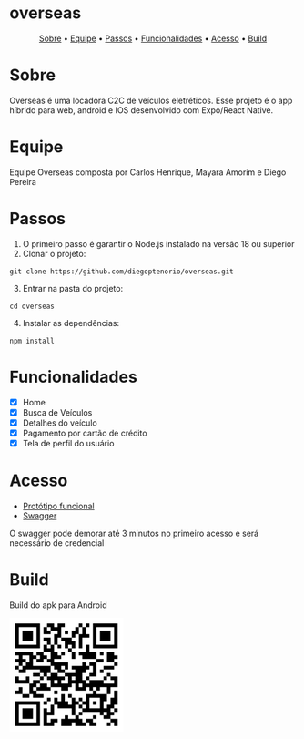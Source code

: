 # overseas

<p align="center">
 <a href="#sobre">Sobre</a> •
 <a href="#equipe">Equipe</a> •
 <a href="#passos">Passos</a> • 
 <a href="#funcionalidades">Funcionalidades</a> • 
 <a href="#acesso">Acesso</a> • 
 <a href="#build">Build</a> 
</p>

# Sobre
Overseas é uma locadora C2C de veículos eletréticos. Esse projeto é o app híbrido para web, android e IOS desenvolvido com Expo/React Native.

# Equipe
Equipe Overseas composta por Carlos Henrique, Mayara Amorim e Diego Pereira

# Passos
1. O primeiro passo é garantir o Node.js instalado na versão 18 ou superior
2. Clonar o projeto:
```
git clone https://github.com/diegoptenorio/overseas.git
```
3. Entrar na pasta do projeto:
```
cd overseas
```
4. Instalar as dependências:
```
npm install
```

# Funcionalidades

- [x] Home
- [x] Busca de Veículos
- [x] Detalhes do veículo
- [x] Pagamento por cartão de crédito
- [x] Tela de perfil do usuário

# Acesso

- <a href="https://www.figma.com/proto/LtNY8JbNl5OQzKc8FqUCdB/Startup-One?type=design&node-id=1-158&scaling=min-zoom&page-id=0%3A1&starting-point-node-id=1%3A158" target="_blank">Protótipo funcional</a>
- <a href="https://overseas-7xnx.onrender.com/" target="_blank">Swagger</a>

O swagger pode demorar até 3 minutos no primeiro acesso e será necessário de credencial

# Build

Build do apk para Android

 <img src="./assets/build.png" width="200px;" alt=""/>